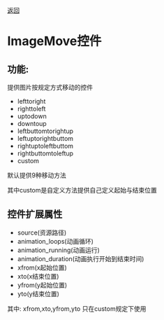 [返回](../../README.md) 

# ImageMove控件

## 功能:

提供图片按规定方式移动的控件

* lefttoright
* righttoleft
* uptodown
* downtoup
* leftbuttomtorightup
* leftuptorightbuttom
* rightuptoleftbuttom
* rightbuttomtoleftup
* custom

默认提供9种移动方法

其中custom是自定义方法提供自己定义起始与结束位置

## 控件扩展属性

* source(资源路径)
* animation_loops(动画循环)
* animation_running(动画运行)
* animation_duration(动画执行开始到结束时间)
* xfrom(x起始位置)
* xto(x结束位置)
* yfrom(y起始位置)
* yto(y结束位置)

其中: 
xfrom,xto,yfrom,yto 只在custom规定下使用

